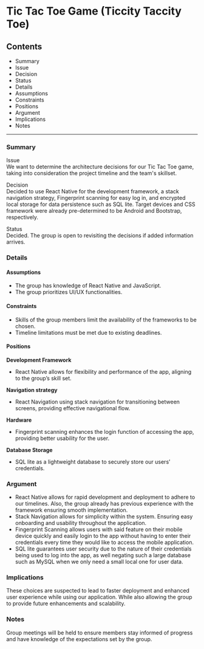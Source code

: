 # Tic Tac Toe Game (Ticcity Taccity Toe)

## Contents
- Summary
- Issue
- Decision
- Status
- Details
- Assumptions
- Constraints
- Positions
- Argument
- Implications
- Notes

---

### Summary
Issue  
We want to determine the architecture decisions for our Tic Tac Toe game, taking into consideration the project timeline and the team's skillset.  

Decision  
Decided to use React Native for the development framework, a stack navigation strategy, Fingerprint scanning for easy log in, and encrypted local storage for data persistence such as SQL lite. Target devices and CSS framework were already pre-determined to be Android and Bootstrap, respectively.  

Status  
Decided. The group is open to revisiting the decisions if added information arrives.  

### Details

#### Assumptions
- The group has knowledge of React Native and JavaScript.
- The group prioritizes UI/UX functionalities.

#### Constraints
- Skills of the group members limit the availability of the frameworks to be chosen.
- Timeline limitations must be met due to existing deadlines.

#### Positions
**Development Framework**  
- React Native allows for flexibility and performance of the app, aligning to the group’s skill set.

**Navigation strategy**  
- React Navigation using stack navigation for transitioning between screens, providing effective navigational flow.

**Hardware**  
- Fingerprint scanning enhances the login function of accessing the app, providing better usability for the user.

**Database Storage**  
- SQL lite as a lightweight database to securely store our users’ credentials.

### Argument
- React Native allows for rapid development and deployment to adhere to our timelines. Also, the group already has previous experience with the framework ensuring smooth implementation.
- Stack Navigation allows for simplicity within the system. Ensuring easy onboarding and usability throughout the application.
- Fingerprint Scanning allows users with said feature on their mobile device quickly and easily login to the app without having to enter their credentials every time they would like to access the mobile application.
- SQL lite guarantees user security due to the nature of their credentials being used to log into the app, as well negating such a large database such as MySQL when we only need a small local one for user data.

### Implications
These choices are suspected to lead to faster deployment and enhanced user experience while using our application. While also allowing the group to provide future enhancements and scalability.

### Notes
Group meetings will be held to ensure members stay informed of progress and have knowledge of the expectations set by the group.
